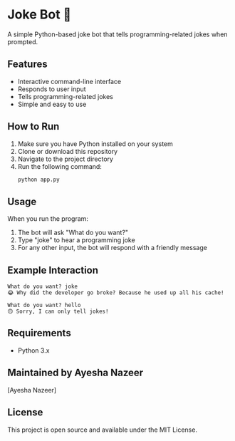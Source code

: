 # Joke Bot 🤖

A simple Python-based joke bot that tells programming-related jokes when prompted.

## Features

- Interactive command-line interface
- Responds to user input
- Tells programming-related jokes
- Simple and easy to use

## How to Run

1. Make sure you have Python installed on your system
2. Clone or download this repository
3. Navigate to the project directory
4. Run the following command:
   ```bash
   python app.py
   ```

## Usage

When you run the program:
1. The bot will ask "What do you want?"
2. Type "joke" to hear a programming joke
3. For any other input, the bot will respond with a friendly message

## Example Interaction

```
What do you want? joke
😂 Why did the developer go broke? Because he used up all his cache!

What do you want? hello
🙃 Sorry, I can only tell jokes!
```

## Requirements

- Python 3.x

## Maintained by Ayesha Nazeer

[Ayesha Nazeer]

## License

This project is open source and available under the MIT License. 